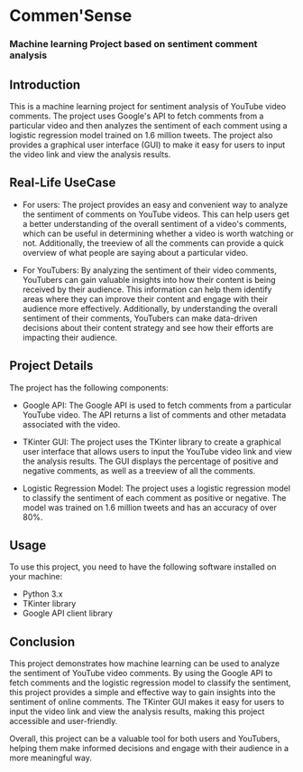 # Commen'Sense
### Machine learning Project based on sentiment comment analysis

## Introduction
This is a machine learning project for sentiment analysis of YouTube video comments. The project uses Google's API to fetch comments from a particular video and then analyzes the sentiment of each comment using a logistic regression model trained on 1.6 million tweets. The project also provides a graphical user interface (GUI) to make it easy for users to input the video link and view the analysis results.

## Real-Life UseCase

* For users: The project provides an easy and convenient way to analyze the sentiment of comments on YouTube videos. This can help users get a better understanding of the overall sentiment of a video's comments, which can be useful in determining whether a video is worth watching or not. Additionally, the treeview of all the comments can provide a quick overview of what people are saying about a particular video.

* For YouTubers: By analyzing the sentiment of their video comments, YouTubers can gain valuable insights into how their content is being received by their audience. This information can help them identify areas where they can improve their content and engage with their audience more effectively. Additionally, by understanding the overall sentiment of their comments, YouTubers can make data-driven decisions about their content strategy and see how their efforts are impacting their audience.

## Project Details
The project has the following components:

* Google API: The Google API is used to fetch comments from a particular YouTube video. The API returns a list of comments and other metadata associated with the video.

* TKinter GUI: The project uses the TKinter library to create a graphical user interface that allows users to input the YouTube video link and view the analysis results. The GUI displays the percentage of positive and negative comments, as well as a treeview of all the comments.

* Logistic Regression Model: The project uses a logistic regression model to classify the sentiment of each comment as positive or negative. The model was trained on 1.6 million tweets and has an accuracy of over 80%.

## Usage
To use this project, you need to have the following software installed on your machine:

* Python 3.x
* TKinter library
* Google API client library

## Conclusion
This project demonstrates how machine learning can be used to analyze the sentiment of YouTube video comments. By using the Google API to fetch comments and the logistic regression model to classify the sentiment, this project provides a simple and effective way to gain insights into the sentiment of online comments. The TKinter GUI makes it easy for users to input the video link and view the analysis results, making this project accessible and user-friendly. 

Overall, this project can be a valuable tool for both users and YouTubers, helping them make informed decisions and engage with their audience in a more meaningful way.

